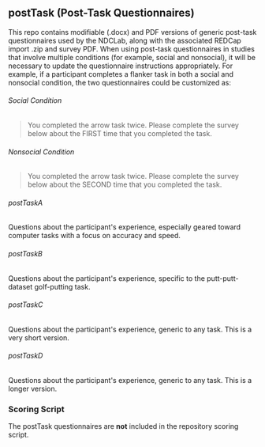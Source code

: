 ## postTask (Post-Task Questionnaires)

This repo contains modifiable (.docx) and PDF versions of generic post-task questionnaires used by the NDCLab, along with the associated REDCap import .zip and survey PDF.  When using post-task questionnaires in studies that involve multiple conditions (for example, social and nonsocial), it will be necessary to update the questionnaire instructions appropriately.  For example, if a participant completes a flanker task in both a social and nonsocial condition, the two questionnaires could be customized as:
###### Social Condition
> You completed the arrow task twice. Please complete the survey below about the FIRST time that you completed the task.
###### Nonsocial Condition
> You completed the arrow task twice. Please complete the survey below about the SECOND time that you completed the task.

###### postTaskA
Questions about the participant's experience, especially geared toward computer tasks with a focus on accuracy and speed.

###### postTaskB
Questions about the participant's experience, specific to the putt-putt-dataset golf-putting task.

###### postTaskC
Questions about the participant's experience, generic to any task.  This is a very short version.

###### postTaskD
Questions about the participant's experience, generic to any task.  This is a longer version.


### Scoring Script
The postTask questionnaires are **not** included in the repository scoring script.